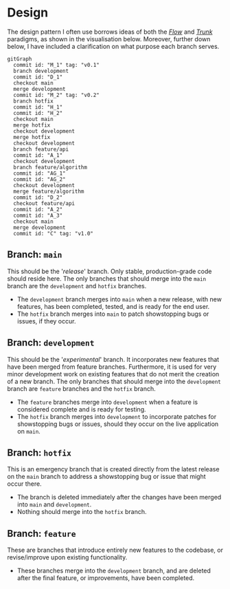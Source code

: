 # Design

The design pattern I often use borrows ideas of both the [*Flow*](https://nvie.com/posts/a-successful-git-branching-model/) and [*Trunk*](https://www.split.io/glossary/trunk-based-development/#:~:text=Trunk%2Dbased%20development%20(TBD),%2C%20the%20%E2%80%9Cmaster%20branch%E2%80%9D.) paradigms, as shown in the visualisation below. Moreover, further down below, I have included a clarification on what purpose each branch serves.

```mermaid
gitGraph
  commit id: "M_1" tag: "v0.1"
  branch development
  commit id: "D_1"
  checkout main
  merge development
  commit id: "M_2" tag: "v0.2"
  branch hotfix
  commit id: "H_1"
  commit id: "H_2"
  checkout main
  merge hotfix
  checkout development
  merge hotfix
  checkout development
  branch feature/api
  commit id: "A_1"
  checkout development
  branch feature/algorithm
  commit id: "AG_1"
  commit id: "AG_2"
  checkout development
  merge feature/algorithm
  commit id: "D_2"
  checkout feature/api
  commit id: "A_2"
  commit id: "A_3"
  checkout main
  merge development
  commit id: "C" tag: "v1.0"
```

## Branch: `main`

This should be the '*release*' branch. Only stable, production-grade code should reside here. The only branches that should merge into the `main` branch are the `development` and `hotfix` branches. 

- The `development` branch merges into `main` when a new release, with new features, has been completed, tested, and is ready for the end user.
- The `hotfix` branch merges into `main` to patch showstopping bugs or issues, if they occur.

## Branch: `development`

This should be the '*experimental*' branch. It incorporates new features that have been merged from feature branches. Furthermore, it is used for very minor development work on existing features that do not merit the creation of a new branch. The only branches that should merge into the `development` branch are `feature` branches and the `hotfix` branch.

- The `feature` branches merge into `development` when a feature is considered complete and is ready for testing.
- The `hotfix` branch merges into `development` to incorporate patches for showstopping bugs or issues, should they occur on the live application on `main`.

## Branch: `hotfix`

This is an emergency branch that is created directly from the latest release on the `main` branch to address a showstopping bug or issue that might occur there.

- The branch is deleted immediately after the changes have been merged into `main` and `development`.
- Nothing should merge into the `hotfix` branch.

## Branch: `feature`

These are branches that introduce entirely new features to the codebase, or revise/improve upon existing functionality.

- These branches merge into the `development` branch, and are deleted after the final feature, or improvements, have been completed.